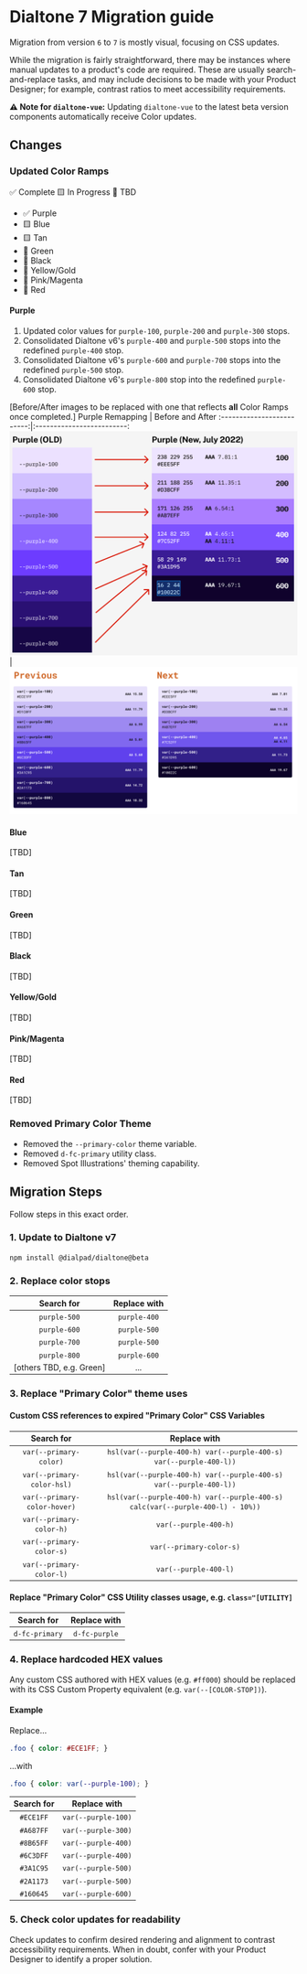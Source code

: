 # Dialtone 7 Migration guide

Migration from version `6` to `7` is mostly visual, focusing on CSS updates.

While the migration is fairly straightforward, there may be instances where manual updates to a product's code are required. These are usually search-and-replace tasks, and may include decisions to be made with your Product Designer; for example, contrast ratios to meet accessibility requirements.

**⚠️ Note for `dialtone-vue`:** Updating `dialtone-vue` to the latest beta version components automatically receive Color updates.

## Changes

### Updated Color Ramps

✅ Complete 🟨 In Progress 🛑 TBD

- ✅ Purple
- 🟨 Blue
- 🟨 Tan
- 🛑 Green
- 🛑 Black
- 🛑 Yellow/Gold
- 🛑 Pink/Magenta
- 🛑 Red



#### Purple
1. Updated color values for `purple-100`, `purple-200` and `purple-300` stops.
1. Consolidated Dialtone v6's `purple-400` and `purple-500` stops into the redefined `purple-400` stop.
1. Consolidated Dialtone v6's `purple-600` and `purple-700` stops into the redefined `purple-500` stop.
1. Consolidated Dialtone v6's `purple-800` stop into the redefined `purple-600` stop.

[Before/After images to be replaced with one that reflects **all** Color Ramps once completed.]
Purple Remapping | Before and After
:-------------------------:|:-------------------------:
![](purple_mappings.png) | ![](previous_next_mappings.png)

#### Blue
[TBD]
#### Tan
[TBD]
#### Green
[TBD]
#### Black
[TBD]
#### Yellow/Gold
[TBD]
#### Pink/Magenta
[TBD]
#### Red
[TBD]

### Removed Primary Color Theme
- Removed the `--primary-color` theme variable.
- Removed `d-fc-primary` utility class.
- Removed Spot Illustrations' theming capability.

## Migration Steps

Follow steps in this exact order.

### 1. Update to Dialtone v7

```
npm install @dialpad/dialtone@beta
```

### 2. Replace color stops

Search for | Replace with
:-:|:-:
`purple-500` | `purple-400`
`purple-600` | `purple-500`
`purple-700` | `purple-500`
`purple-800` | `purple-600`
[others TBD, e.g. Green] | ...

### 3. Replace "Primary Color" theme uses

#### Custom CSS references to expired "Primary Color" CSS Variables

Search for | Replace with
:-:|:-:
`var(--primary-color)` | `hsl(var(--purple-400-h) var(--purple-400-s) var(--purple-400-l))`
`var(--primary-color-hsl)` | `hsl(var(--purple-400-h) var(--purple-400-s) var(--purple-400-l))`
`var(--primary-color-hover)` | `hsl(var(--purple-400-h) var(--purple-400-s) calc(var(--purple-400-l) - 10%))`
`var(--primary-color-h)` | `var(--purple-400-h)`
`var(--primary-color-s)` | `var(--primary-color-s)`
`var(--primary-color-l)` | `var(--purple-400-l)`

#### Replace "Primary Color" CSS Utility classes usage, e.g. `class="[UTILITY]`

Search for | Replace with
:-:|:-:
`d-fc-primary` | `d-fc-purple`

### 4. Replace hardcoded HEX values

Any custom CSS authored with HEX values (e.g. `#ff000`) should be replaced with its CSS Custom Property equivalent (e.g. `var(--[COLOR-STOP])`).

#### Example

Replace...

```css
.foo { color: #ECE1FF; }
```

...with
```css
.foo { color: var(--purple-100); }
```

Search for | Replace with
:-:|:-:
`#ECE1FF` | `var(--purple-100)`
`#A687FF` | `var(--purple-300)`
`#8B65FF` | `var(--purple-400)`
`#6C3DFF` | `var(--purple-400)`
`#3A1C95` | `var(--purple-500)`
`#2A1173` | `var(--purple-500)`
`#160645` | `var(--purple-600)`

### 5. Check color updates for readability

Check updates to confirm desired rendering and alignment to contrast accessibility requirements. When in doubt, confer with your Product Designer to identify a proper solution.